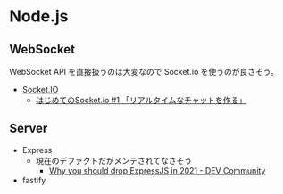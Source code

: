 # Node.js

## WebSocket

WebSocket API を直接扱うのは大変なので Socket.io を使うのが良さそう。

- [Socket.IO](https://socket.io/)
  - [はじめてのSocket.io #1 「リアルタイムなチャットを作る」](https://blog.katsubemakito.net/nodejs/socketio/realtime-chat1)

## Server

- Express
  - 現在のデファクトだがメンテされてなさそう
    - [Why you should drop ExpressJS in 2021 - DEV Community](https://dev.to/romainlanz/why-you-should-drop-expressjs-in-2021-711)
- fastify
